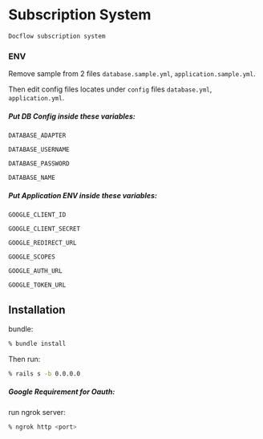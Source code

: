 # Subscription System
    Docflow subscription system
### ENV
Remove sample from 2 files `database.sample.yml`, `application.sample.yml`.

Then edit config files locates under `config`  files  `database.yml`, `application.yml`.

##### Put DB Config inside these variables:
`DATABASE_ADAPTER` 

`DATABASE_USERNAME`

`DATABASE_PASSWORD`

`DATABASE_NAME`

##### Put Application ENV inside these variables:

`GOOGLE_CLIENT_ID`

`GOOGLE_CLIENT_SECRET`

`GOOGLE_REDIRECT_URL`

`GOOGLE_SCOPES`

`GOOGLE_AUTH_URL`

`GOOGLE_TOKEN_URL`

## Installation

bundle:

```sh
% bundle install
```

Then run:

```sh
% rails s -b 0.0.0.0
```

##### Google Requirement for Oauth:

run ngrok server:

```sh
% ngrok http <port>
```
